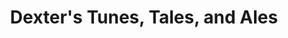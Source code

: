 ---
title: "Dexter's Tunes, Tales, and Ales"
url: /east-hampton/dexters-tunes-tales-and-ales/
shop: music
---